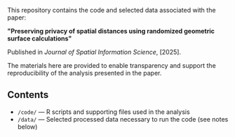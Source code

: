 This repository contains the code and selected data associated with the paper:

**"Preserving privacy of spatial distances using randomized geometric surface calculations"**  

Published in *Journal of Spatial Information Science*, [2025].  

The materials here are provided to enable transparency and support the reproducibility of the analysis presented in the paper.

## Contents

- `/code/` — R scripts and supporting files used in the analysis  
- `/data/` — Selected processed data necessary to run the code (see notes below)  
